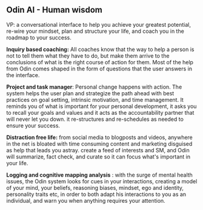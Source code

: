 
## Odin AI - Human wisdom
VP: a conversational interface to help you achieve your greatest potential, re-wire your mindset, plan and structure your life, and coach you in the roadmap to your success.

**Inquiry based coaching:** All coaches know that the way to help a person is not to tell them what they have to do, but make them arrive to the conclusions of what is the right course of action for them. Most of the help from Odin comes shaped in the form of questions that the user answers in the interface.

**Project and task manager**: Personal change happens with action. The system helps the user plan and strategize the path ahead with best practices on goal setting, intrinsic motivation, and time management. It reminds you of what is important for your personal development, it asks you to recall your goals and values and it acts as the accountability partner that will never let you down. it re-structures and re-schedules as needed to ensure your success.

**Distraction free life:** from social media to blogposts and videos, anywhere in the net is bloated with time consuming content and marketing disguised as help that leads you astray. create a feed of interests and SM, and Odin will summarize, fact check, and curate so it can focus what's important in your life.

**Logging and cognitive mapping analysis** : with the surge of mental health issues, the Odin system looks for cues in your interactions, creating a model of your mind, your beliefs, reasoning biases, mindset, ego and identity, personality traits etc, in order to both adapt his interactions to you as an individual, and warn you when anything requires your attention.

